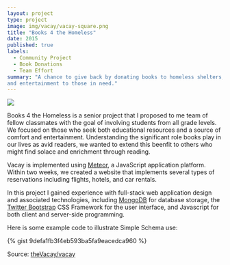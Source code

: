 ```yaml
---
layout: project
type: project
image: img/vacay/vacay-square.png
title: "Books 4 the Homeless"
date: 2015
published: true
labels:
  - Community Project
  - Book Donations
  - Team Effort
summary: "A chance to give back by donating books to homeless shelters, offering comfort
and entertainment to those in need."
---
```


<img class="img-fluid" src="../img/vacay/vacay-home-page.png">

Books 4 the Homeless is a senior project that I proposed to me team of
fellow classmates with the goal of involving students from all grade levels.
We focused on those who seek both educational resources and a source of
comfort and entertainment. Understanding the significant role books play in our
lives as avid readers, we wanted to extend this beenfit to others who might find solace
and enrichment through reading.

Vacay is implemented using [Meteor](http://meteor.com), a JavaScript application platform. Within two weeks, we created a website that implements several types of reservations including flights, hotels, and car rentals.

In this project I gained experience with full-stack web application design and associated technologies, including [MongoDB](http://mongodb.com) for database storage, the [Twitter Bootstrap](http://getbootstrap.com/) CSS Framework for the user interface, and Javascript for both client and server-side programming. 

Here is some example code to illustrate Simple Schema use:

{% gist 9defa1fb3f4eb593ba5fa9eacedca960 %}
 
Source: <a href="https://github.com/theVacay/vacay">theVacay/vacay</a>
